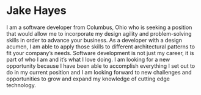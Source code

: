 # 

# Jake Hayes

I am a software developer from Columbus, Ohio who is seeking a position that would allow me to incorporate my design agility and problem-solving skills in order to advance your business. As a developer with a design acumen, I am able to apply those skills to different architectural patterns to fit your company’s needs. Software development is not just my career, it is part of who I am and it’s what I love doing. I am looking for a new opportunity because I have been able to accomplish everything I set out to do in my current position and I am looking forward to new challenges and opportunities to grow and expand my knowledge of cutting edge technology.